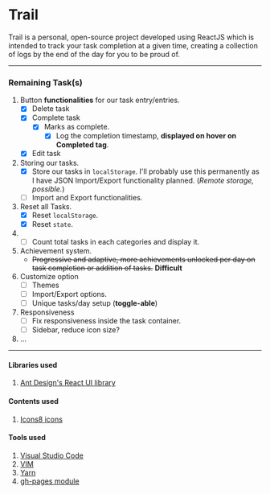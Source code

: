 # Trail
Trail is a personal, open-source project developed using ReactJS which is intended to track your task completion at a given time, creating a collection of logs by the end of the day for you to be proud of.

---

### Remaining Task(s)
1. Button **functionalities** for our task entry/entries.
    * [x] Delete task
    * [x] Complete task
        * [x] Marks as complete.
            * [x] Log the completion timestamp, **displayed on hover on Completed tag**.
    * [x] Edit task
2. Storing our tasks.
    * [x] Store our tasks in `localStorage`. I'll probably use this permanently as I have JSON Import/Export functionality planned. (*Remote storage, possible.*)
    * [ ] Import and Export functionalities.
3. Reset all Tasks.
    * [x] Reset `localStorage`.
    * [x] Reset `state`. 
4. * [ ] Count total tasks in each categories and display it.
5. Achievement system.
    * ~~Progressive and adaptive, more achievements unlocked per day on task completion or addition of tasks.~~ **Difficult**
6. Customize option
    * [ ] Themes
    * [ ] Import/Export options.
    * [ ] Unique tasks/day setup (**toggle-able**)
7. Responsiveness
    * [ ] Fix responsiveness inside the task container.
    * [ ] Sidebar, reduce icon size?
8. ...

***

#### Libraries used
1. [Ant Design's ](http://ant.design/) [React UI library](http://ant.design/docs/react/introduce)

#### Contents used
1. [Icons8 icons](https://icons8.com/)

#### Tools used
1. [Visual Studio Code](https://code.visualstudio.com/)
2. [VIM](https://en.wikipedia.org/wiki/Vim_(text_editor))
3. [Yarn](https://yarnpkg.com/en/)
4. [gh-pages module](https://www.npmjs.com/package/gh-pages)